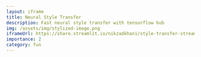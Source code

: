 ```yaml
---
layout: iframe
title: Neural Style Transfer
description: Fast neural style transfer with tensorflow hub
img: /assets/img/stylized-image.png
iframeUrl: https://share.streamlit.io/nikzadkhani/style-transfer-streamlit/main/main.py
importance: 2
category: fun
---
```

